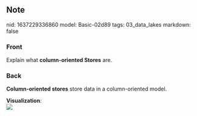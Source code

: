 ## Note
nid: 1637229336860
model: Basic-02d89
tags: 03_data_lakes
markdown: false

### Front
Explain what <b>column-oriented Stores</b> are.

### Back
<b>Column-oriented stores</b> store data in a column-oriented model.<div>
</div><div><b>Visualization</b>:</div><div><img src="paste-99a5f76c1c12e6d4774fd38927502218f2aafc79.jpg">
</div>
